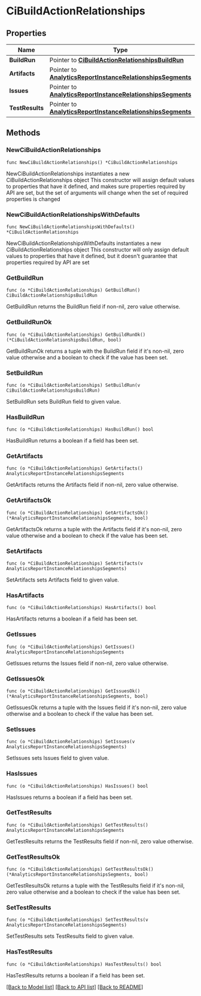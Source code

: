 # CiBuildActionRelationships

## Properties

Name | Type | Description | Notes
------------ | ------------- | ------------- | -------------
**BuildRun** | Pointer to [**CiBuildActionRelationshipsBuildRun**](CiBuildActionRelationshipsBuildRun.md) |  | [optional] 
**Artifacts** | Pointer to [**AnalyticsReportInstanceRelationshipsSegments**](AnalyticsReportInstanceRelationshipsSegments.md) |  | [optional] 
**Issues** | Pointer to [**AnalyticsReportInstanceRelationshipsSegments**](AnalyticsReportInstanceRelationshipsSegments.md) |  | [optional] 
**TestResults** | Pointer to [**AnalyticsReportInstanceRelationshipsSegments**](AnalyticsReportInstanceRelationshipsSegments.md) |  | [optional] 

## Methods

### NewCiBuildActionRelationships

`func NewCiBuildActionRelationships() *CiBuildActionRelationships`

NewCiBuildActionRelationships instantiates a new CiBuildActionRelationships object
This constructor will assign default values to properties that have it defined,
and makes sure properties required by API are set, but the set of arguments
will change when the set of required properties is changed

### NewCiBuildActionRelationshipsWithDefaults

`func NewCiBuildActionRelationshipsWithDefaults() *CiBuildActionRelationships`

NewCiBuildActionRelationshipsWithDefaults instantiates a new CiBuildActionRelationships object
This constructor will only assign default values to properties that have it defined,
but it doesn't guarantee that properties required by API are set

### GetBuildRun

`func (o *CiBuildActionRelationships) GetBuildRun() CiBuildActionRelationshipsBuildRun`

GetBuildRun returns the BuildRun field if non-nil, zero value otherwise.

### GetBuildRunOk

`func (o *CiBuildActionRelationships) GetBuildRunOk() (*CiBuildActionRelationshipsBuildRun, bool)`

GetBuildRunOk returns a tuple with the BuildRun field if it's non-nil, zero value otherwise
and a boolean to check if the value has been set.

### SetBuildRun

`func (o *CiBuildActionRelationships) SetBuildRun(v CiBuildActionRelationshipsBuildRun)`

SetBuildRun sets BuildRun field to given value.

### HasBuildRun

`func (o *CiBuildActionRelationships) HasBuildRun() bool`

HasBuildRun returns a boolean if a field has been set.

### GetArtifacts

`func (o *CiBuildActionRelationships) GetArtifacts() AnalyticsReportInstanceRelationshipsSegments`

GetArtifacts returns the Artifacts field if non-nil, zero value otherwise.

### GetArtifactsOk

`func (o *CiBuildActionRelationships) GetArtifactsOk() (*AnalyticsReportInstanceRelationshipsSegments, bool)`

GetArtifactsOk returns a tuple with the Artifacts field if it's non-nil, zero value otherwise
and a boolean to check if the value has been set.

### SetArtifacts

`func (o *CiBuildActionRelationships) SetArtifacts(v AnalyticsReportInstanceRelationshipsSegments)`

SetArtifacts sets Artifacts field to given value.

### HasArtifacts

`func (o *CiBuildActionRelationships) HasArtifacts() bool`

HasArtifacts returns a boolean if a field has been set.

### GetIssues

`func (o *CiBuildActionRelationships) GetIssues() AnalyticsReportInstanceRelationshipsSegments`

GetIssues returns the Issues field if non-nil, zero value otherwise.

### GetIssuesOk

`func (o *CiBuildActionRelationships) GetIssuesOk() (*AnalyticsReportInstanceRelationshipsSegments, bool)`

GetIssuesOk returns a tuple with the Issues field if it's non-nil, zero value otherwise
and a boolean to check if the value has been set.

### SetIssues

`func (o *CiBuildActionRelationships) SetIssues(v AnalyticsReportInstanceRelationshipsSegments)`

SetIssues sets Issues field to given value.

### HasIssues

`func (o *CiBuildActionRelationships) HasIssues() bool`

HasIssues returns a boolean if a field has been set.

### GetTestResults

`func (o *CiBuildActionRelationships) GetTestResults() AnalyticsReportInstanceRelationshipsSegments`

GetTestResults returns the TestResults field if non-nil, zero value otherwise.

### GetTestResultsOk

`func (o *CiBuildActionRelationships) GetTestResultsOk() (*AnalyticsReportInstanceRelationshipsSegments, bool)`

GetTestResultsOk returns a tuple with the TestResults field if it's non-nil, zero value otherwise
and a boolean to check if the value has been set.

### SetTestResults

`func (o *CiBuildActionRelationships) SetTestResults(v AnalyticsReportInstanceRelationshipsSegments)`

SetTestResults sets TestResults field to given value.

### HasTestResults

`func (o *CiBuildActionRelationships) HasTestResults() bool`

HasTestResults returns a boolean if a field has been set.


[[Back to Model list]](../README.md#documentation-for-models) [[Back to API list]](../README.md#documentation-for-api-endpoints) [[Back to README]](../README.md)


